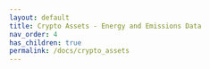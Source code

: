```yaml
---
layout: default
title: Crypto Assets - Energy and Emissions Data
nav_order: 4
has_children: true
permalink: /docs/crypto_assets
---
```



